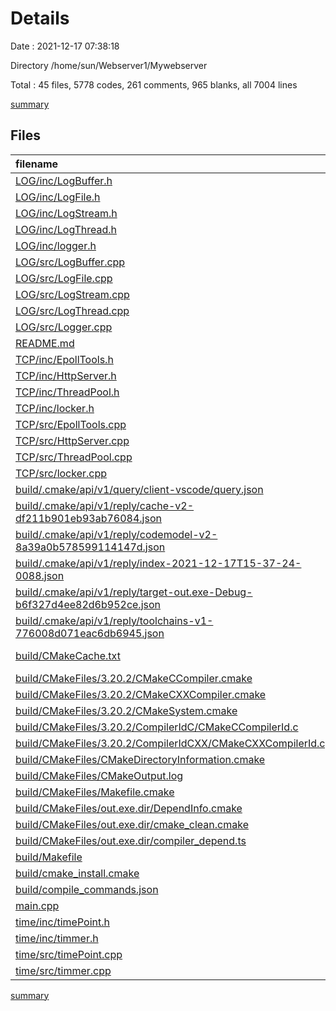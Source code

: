 # Details

Date : 2021-12-17 07:38:18

Directory /home/sun/Webserver1/Mywebserver

Total : 45 files,  5778 codes, 261 comments, 965 blanks, all 7004 lines

[summary](results.md)

## Files
| filename | language | code | comment | blank | total |
| :--- | :--- | ---: | ---: | ---: | ---: |
| [LOG/inc/LogBuffer.h](/LOG/inc/LogBuffer.h) | C++ | 30 | 0 | 14 | 44 |
| [LOG/inc/LogFile.h](/LOG/inc/LogFile.h) | C++ | 26 | 0 | 13 | 39 |
| [LOG/inc/LogStream.h](/LOG/inc/LogStream.h) | C++ | 51 | 0 | 17 | 68 |
| [LOG/inc/LogThread.h](/LOG/inc/LogThread.h) | C++ | 50 | 0 | 36 | 86 |
| [LOG/inc/logger.h](/LOG/inc/logger.h) | C++ | 32 | 0 | 21 | 53 |
| [LOG/src/LogBuffer.cpp](/LOG/src/LogBuffer.cpp) | C++ | 7 | 0 | 10 | 17 |
| [LOG/src/LogFile.cpp](/LOG/src/LogFile.cpp) | C++ | 86 | 5 | 32 | 123 |
| [LOG/src/LogStream.cpp](/LOG/src/LogStream.cpp) | C++ | 111 | 1 | 35 | 147 |
| [LOG/src/LogThread.cpp](/LOG/src/LogThread.cpp) | C++ | 111 | 1 | 31 | 143 |
| [LOG/src/Logger.cpp](/LOG/src/Logger.cpp) | C++ | 59 | 8 | 27 | 94 |
| [README.md](/README.md) | Markdown | 2 | 0 | 1 | 3 |
| [TCP/inc/EpollTools.h](/TCP/inc/EpollTools.h) | C++ | 10 | 5 | 9 | 24 |
| [TCP/inc/HttpServer.h](/TCP/inc/HttpServer.h) | C++ | 110 | 12 | 15 | 137 |
| [TCP/inc/ThreadPool.h](/TCP/inc/ThreadPool.h) | C++ | 109 | 1 | 9 | 119 |
| [TCP/inc/locker.h](/TCP/inc/locker.h) | C++ | 37 | 3 | 9 | 49 |
| [TCP/src/EpollTools.cpp](/TCP/src/EpollTools.cpp) | C++ | 57 | 0 | 8 | 65 |
| [TCP/src/HttpServer.cpp](/TCP/src/HttpServer.cpp) | C++ | 480 | 14 | 38 | 532 |
| [TCP/src/ThreadPool.cpp](/TCP/src/ThreadPool.cpp) | C++ | 1 | 0 | 5 | 6 |
| [TCP/src/locker.cpp](/TCP/src/locker.cpp) | C++ | 57 | 0 | 5 | 62 |
| [build/.cmake/api/v1/query/client-vscode/query.json](/build/.cmake/api/v1/query/client-vscode/query.json) | JSON | 1 | 0 | 0 | 1 |
| [build/.cmake/api/v1/reply/cache-v2-df211b901eb93ab76084.json](/build/.cmake/api/v1/reply/cache-v2-df211b901eb93ab76084.json) | JSON | 1,167 | 0 | 1 | 1,168 |
| [build/.cmake/api/v1/reply/codemodel-v2-8a39a0b578599114147d.json](/build/.cmake/api/v1/reply/codemodel-v2-8a39a0b578599114147d.json) | JSON | 59 | 0 | 1 | 60 |
| [build/.cmake/api/v1/reply/index-2021-12-17T15-37-24-0088.json](/build/.cmake/api/v1/reply/index-2021-12-17T15-37-24-0088.json) | JSON | 110 | 0 | 1 | 111 |
| [build/.cmake/api/v1/reply/target-out.exe-Debug-b6f327d4ee82d6b952ce.json](/build/.cmake/api/v1/reply/target-out.exe-Debug-b6f327d4ee82d6b952ce.json) | JSON | 213 | 0 | 1 | 214 |
| [build/.cmake/api/v1/reply/toolchains-v1-776008d071eac6db6945.json](/build/.cmake/api/v1/reply/toolchains-v1-776008d071eac6db6945.json) | JSON | 101 | 0 | 1 | 102 |
| [build/CMakeCache.txt](/build/CMakeCache.txt) | CMake Cache | 303 | 0 | 65 | 368 |
| [build/CMakeFiles/3.20.2/CMakeCCompiler.cmake](/build/CMakeFiles/3.20.2/CMakeCCompiler.cmake) | CMake | 61 | 0 | 18 | 79 |
| [build/CMakeFiles/3.20.2/CMakeCXXCompiler.cmake](/build/CMakeFiles/3.20.2/CMakeCXXCompiler.cmake) | CMake | 72 | 0 | 20 | 92 |
| [build/CMakeFiles/3.20.2/CMakeSystem.cmake](/build/CMakeFiles/3.20.2/CMakeSystem.cmake) | CMake | 10 | 0 | 6 | 16 |
| [build/CMakeFiles/3.20.2/CompilerIdC/CMakeCCompilerId.c](/build/CMakeFiles/3.20.2/CompilerIdC/CMakeCCompilerId.c) | C | 570 | 58 | 125 | 753 |
| [build/CMakeFiles/3.20.2/CompilerIdCXX/CMakeCXXCompilerId.cpp](/build/CMakeFiles/3.20.2/CompilerIdCXX/CMakeCXXCompilerId.cpp) | C++ | 561 | 60 | 123 | 744 |
| [build/CMakeFiles/CMakeDirectoryInformation.cmake](/build/CMakeFiles/CMakeDirectoryInformation.cmake) | CMake | 12 | 0 | 5 | 17 |
| [build/CMakeFiles/CMakeOutput.log](/build/CMakeFiles/CMakeOutput.log) | Log | 379 | 0 | 31 | 410 |
| [build/CMakeFiles/Makefile.cmake](/build/CMakeFiles/Makefile.cmake) | CMake | 42 | 0 | 6 | 48 |
| [build/CMakeFiles/out.exe.dir/DependInfo.cmake](/build/CMakeFiles/out.exe.dir/DependInfo.cmake) | CMake | 25 | 0 | 6 | 31 |
| [build/CMakeFiles/out.exe.dir/cmake_clean.cmake](/build/CMakeFiles/out.exe.dir/cmake_clean.cmake) | CMake | 32 | 0 | 2 | 34 |
| [build/CMakeFiles/out.exe.dir/compiler_depend.ts](/build/CMakeFiles/out.exe.dir/compiler_depend.ts) | TypeScript | 2 | 0 | 1 | 3 |
| [build/Makefile](/build/Makefile) | Makefile | 285 | 81 | 113 | 479 |
| [build/cmake_install.cmake](/build/cmake_install.cmake) | CMake | 46 | 0 | 9 | 55 |
| [build/compile_commands.json](/build/compile_commands.json) | JSON | 62 | 0 | 0 | 62 |
| [main.cpp](/main.cpp) | C++ | 102 | 12 | 19 | 133 |
| [time/inc/timePoint.h](/time/inc/timePoint.h) | C++ | 28 | 0 | 14 | 42 |
| [time/inc/timmer.h](/time/inc/timmer.h) | C++ | 35 | 0 | 22 | 57 |
| [time/src/timePoint.cpp](/time/src/timePoint.cpp) | C++ | 36 | 0 | 23 | 59 |
| [time/src/timmer.cpp](/time/src/timmer.cpp) | C++ | 38 | 0 | 17 | 55 |

[summary](results.md)